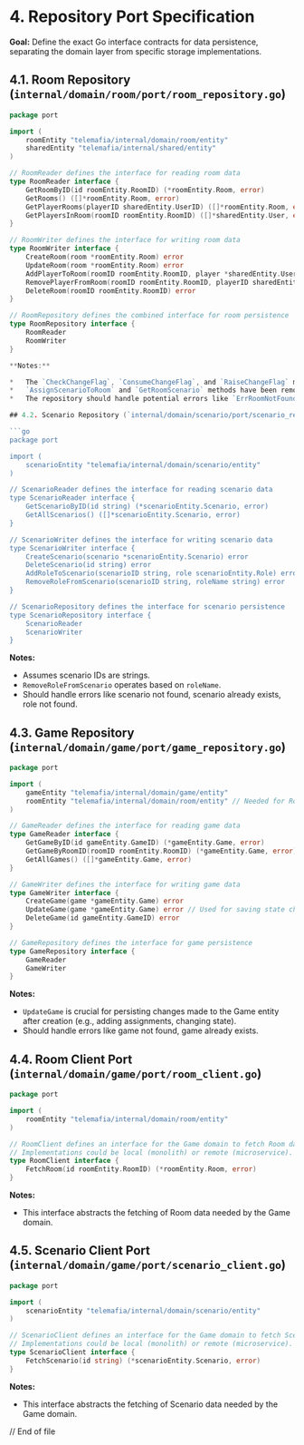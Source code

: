 # 4. Repository Port Specification

**Goal:** Define the exact Go interface contracts for data persistence, separating the domain layer from specific storage implementations.

## 4.1. Room Repository (`internal/domain/room/port/room_repository.go`)

```go
package port

import (
	roomEntity "telemafia/internal/domain/room/entity"
	sharedEntity "telemafia/internal/shared/entity"
)

// RoomReader defines the interface for reading room data
type RoomReader interface {
	GetRoomByID(id roomEntity.RoomID) (*roomEntity.Room, error)
	GetRooms() ([]*roomEntity.Room, error)
	GetPlayerRooms(playerID sharedEntity.UserID) ([]*roomEntity.Room, error)
	GetPlayersInRoom(roomID roomEntity.RoomID) ([]*sharedEntity.User, error)
}

// RoomWriter defines the interface for writing room data
type RoomWriter interface {
	CreateRoom(room *roomEntity.Room) error
	UpdateRoom(room *roomEntity.Room) error
	AddPlayerToRoom(roomID roomEntity.RoomID, player *sharedEntity.User) error
	RemovePlayerFromRoom(roomID roomEntity.RoomID, playerID sharedEntity.UserID) error
	DeleteRoom(roomID roomEntity.RoomID) error
}

// RoomRepository defines the combined interface for room persistence
type RoomRepository interface {
	RoomReader
	RoomWriter
}

**Notes:**

*   The `CheckChangeFlag`, `ConsumeChangeFlag`, and `RaiseChangeFlag` methods have been **removed**. This state management is now handled within the presentation layer using `tgutil.RefreshState`.
*   `AssignScenarioToRoom` and `GetRoomScenario` methods have been removed. Room state changes (like setting `ScenarioName` or adding `Description`) should be done on the `Room` entity itself, and then persisted using the `UpdateRoom` method.
*   The repository should handle potential errors like `ErrRoomNotFound`, `ErrRoomAlreadyExists`, `ErrPlayerNotInRoom` as defined in the Room entity package.

## 4.2. Scenario Repository (`internal/domain/scenario/port/scenario_repository.go`)

```go
package port

import (
	scenarioEntity "telemafia/internal/domain/scenario/entity"
)

// ScenarioReader defines the interface for reading scenario data
type ScenarioReader interface {
	GetScenarioByID(id string) (*scenarioEntity.Scenario, error)
	GetAllScenarios() ([]*scenarioEntity.Scenario, error)
}

// ScenarioWriter defines the interface for writing scenario data
type ScenarioWriter interface {
	CreateScenario(scenario *scenarioEntity.Scenario) error
	DeleteScenario(id string) error
	AddRoleToScenario(scenarioID string, role scenarioEntity.Role) error
	RemoveRoleFromScenario(scenarioID string, roleName string) error
}

// ScenarioRepository defines the interface for scenario persistence
type ScenarioRepository interface {
	ScenarioReader
	ScenarioWriter
}

```

**Notes:**

*   Assumes scenario IDs are strings.
*   `RemoveRoleFromScenario` operates based on `roleName`.
*   Should handle errors like scenario not found, scenario already exists, role not found.

## 4.3. Game Repository (`internal/domain/game/port/game_repository.go`)

```go
package port

import (
	gameEntity "telemafia/internal/domain/game/entity"
	roomEntity "telemafia/internal/domain/room/entity" // Needed for RoomID
)

// GameReader defines the interface for reading game data
type GameReader interface {
	GetGameByID(id gameEntity.GameID) (*gameEntity.Game, error)
	GetGameByRoomID(roomID roomEntity.RoomID) (*gameEntity.Game, error)
	GetAllGames() ([]*gameEntity.Game, error)
}

// GameWriter defines the interface for writing game data
type GameWriter interface {
	CreateGame(game *gameEntity.Game) error
	UpdateGame(game *gameEntity.Game) error // Used for saving state changes (like assignments, state transitions)
	DeleteGame(id gameEntity.GameID) error
}

// GameRepository defines the interface for game persistence
type GameRepository interface {
	GameReader
	GameWriter
}
```

**Notes:**

*   `UpdateGame` is crucial for persisting changes made to the Game entity after creation (e.g., adding assignments, changing state).
*   Should handle errors like game not found, game already exists.

## 4.4. Room Client Port (`internal/domain/game/port/room_client.go`)

```go
package port

import (
	roomEntity "telemafia/internal/domain/room/entity"
)

// RoomClient defines an interface for the Game domain to fetch Room data.
// Implementations could be local (monolith) or remote (microservice).
type RoomClient interface {
	FetchRoom(id roomEntity.RoomID) (*roomEntity.Room, error)
}
```

**Notes:**

*   This interface abstracts the fetching of Room data needed by the Game domain.

## 4.5. Scenario Client Port (`internal/domain/game/port/scenario_client.go`)

```go
package port

import (
	scenarioEntity "telemafia/internal/domain/scenario/entity"
)

// ScenarioClient defines an interface for the Game domain to fetch Scenario data.
// Implementations could be local (monolith) or remote (microservice).
type ScenarioClient interface {
	FetchScenario(id string) (*scenarioEntity.Scenario, error)
}
```

**Notes:**

*   This interface abstracts the fetching of Scenario data needed by the Game domain.

// End of file 